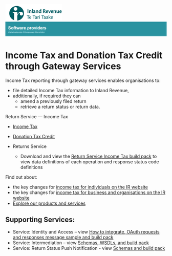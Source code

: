 ![IRD logo](../Images/IRlogo.gif)
![Software Dev](../Images/SoftwareDev.png)

# Income Tax and Donation Tax Credit through Gateway Services

Income Tax reporting through gateway services enables organisations to:
- file detailed Income Tax information to Inland Revenue,
- additionally, if required they can 
	- amend a previously filed return
	- retrieve a return status or return data.

Return Service ― Income Tax	
* [Income Tax](IncomeTax.md)  
* [Donation Tax Credit](DonationTaxCredit.md)  

* Returns Service 
	* Download and view the [Return Service Income Tax build pack](Gateway%20Services%20Build%20Pack%20-%20Return%20Service%20-%20INC.pdf) to view data definitions of each operation and response status code definitions

Find out about: 
* the key changes for [income tax for individuals on the IR website](https://www.ird.govt.nz/income-tax-for-individuals)
* the key changes for [income tax for business and organisations on the IR website](https://www.ird.govt.nz/income-tax-for-business)
* [Explore our products and services](https://www.ird.govt.nz/software-providers/explore-products-contents/)

## Supporting Services:

* Service: Identity and Access – view [How to integrate, OAuth requests and responses message sample and build pack](../Service%20-%20Identity%20and%20Access/Latest/) 
* Service: Intermediation – view [Schemas, WSDLs, and build pack](../Service%20-%20Intermediation/)
* Service: Return Status Push Notification - view [Schemas and build pack](../Service%20-%20Push%20Notification/)









    

